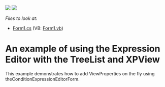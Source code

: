 <!-- default badges list -->
[![](https://img.shields.io/badge/Open_in_DevExpress_Support_Center-FF7200?style=flat-square&logo=DevExpress&logoColor=white)](https://supportcenter.devexpress.com/ticket/details/E1887)
[![](https://img.shields.io/badge/📖_How_to_use_DevExpress_Examples-e9f6fc?style=flat-square)](https://docs.devexpress.com/GeneralInformation/403183)
<!-- default badges end -->
<!-- default file list -->
*Files to look at*:

* [Form1.cs](./CS/E1887/Form1.cs) (VB: [Form1.vb](./VB/E1887/Form1.vb))
<!-- default file list end -->
# An example of using the Expression Editor with the TreeList and XPView


<p>This example demonstrates how to add ViewProperties on the fly using theConditionExpressionEditorForm.</p>

<br/>


